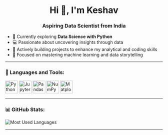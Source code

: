 <h1 align="center">Hi 👋, I'm Keshav</h1>
<h3 align="center">Aspiring Data Scientist from India</h3>

- 🌱 Currently exploring **Data Science with Python** 
- 💻 Passionate about uncovering insights through data
- 🚀 Actively building projects to enhance my analytical and coding skills
- 🎯 Focused on mastering machine learning and data storytelling

---

### 🧠 Languages and Tools:

<p align="left">
  <img src="https://cdn.jsdelivr.net/gh/devicons/devicon/icons/python/python-original.svg" alt="Python" width="40" height="40"/>
  <img src="https://cdn.jsdelivr.net/gh/devicons/devicon/icons/jupyter/jupyter-original.svg" alt="Jupyter Notebook" width="40" height="40"/>
  <img src="https://cdn.jsdelivr.net/gh/devicons/devicon/icons/pandas/pandas-original.svg" alt="Pandas" width="40" height="40"/>
  <img src="https://cdn.jsdelivr.net/gh/devicons/devicon/icons/numpy/numpy-original.svg" alt="NumPy" width="40" height="40"/>
  <img src="https://cdn.jsdelivr.net/gh/devicons/devicon/icons/matplotlib/matplotlib-original.svg" alt="Matplotlib" width="40" height="40"/>
</p>

---

### 📊 GitHub Stats:

![Most Used Languages](https://github-readme-stats.vercel.app/api/top-langs/?username=Keshav99x&layout=compact&theme=radical&langs_count=6)

---
